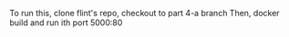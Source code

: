 To run this, clone flint's repo, checkout to part 4-a branch
Then, docker build and run ith port 5000:80
